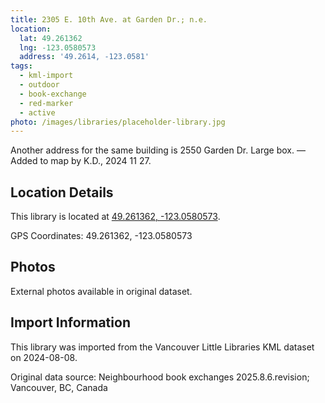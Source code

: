 ```yaml
---
title: 2305 E. 10th Ave. at Garden Dr.; n.e.
location:
  lat: 49.261362
  lng: -123.0580573
  address: '49.2614, -123.0581'
tags:
  - kml-import
  - outdoor
  - book-exchange
  - red-marker
  - active
photo: /images/libraries/placeholder-library.jpg
---
```

Another address for the same building is 
2550 Garden Dr.
Large box.
—Added to map by K.D., 2024 11 27. 

## Location Details

This library is located at [49.261362, -123.0580573](https://www.google.com/maps?q=49.261362,-123.0580573).

GPS Coordinates: 49.261362, -123.0580573

## Photos

External photos available in original dataset.

## Import Information

This library was imported from the Vancouver Little Libraries KML dataset on 2024-08-08.

Original data source: Neighbourhood book exchanges 2025.8.6.revision; Vancouver, BC, Canada
